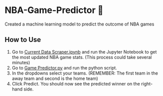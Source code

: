 # NBA-Game-Predictor 🏀
Created a machine learning model to predict the outcome of NBA games

## How to Use
1. Go to [Current Data Scraper.ipynb](<Data Scraper/Current Data Scraper.ipynb>) and run the Jupyter Notebook to get the most updated NBA game stats. (This process could take several minutes)
2. Go to [Game Predictor.py](<Game Predictor.py>) and run the python script.
3. In the dropdowns select your teams. (REMEMBER: The first team in the away team and second is the home team)
4. Click Predict. You should now see the predicted winner on the right-hand side.
